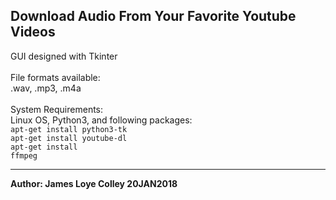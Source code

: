 ## Download Audio From Your Favorite Youtube Videos


GUI designed with Tkinter
<br><br>
File formats available:
<br>
.wav, .mp3, .m4a
<br><br>
System Requirements:
<br>
Linux OS, Python3, and following packages:
<br>
<code>apt-get install python3-tk</code>
<br>
<code>apt-get install youtube-dl</code>
<br>
<code>apt-get install ffmpeg</code>
<br>

<hr>
<b>Author: James Loye Colley  20JAN2018</b>
